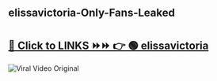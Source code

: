 
 ## elissavictoria-Only-Fans-Leaked

# <h2><a href="https://clipsfans.com/elissavictoria&ref=git">🔗 Click to LINKS ⏩⏩ 👉 🟢 elissavictoria </a></h2>

<a href="https://clipsfans.com/elissavictoria&ref=git" rel="nofollow" data-target="animated-image.originalLink"><img src="https://i.ibb.co.com/xMMVF88/686577567.gif" alt="Viral Video Original" style="max-width: 100%; display: inline-block;" data-target="animated-image.originalImage"></a>
